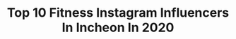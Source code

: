 ---
title: Top 10 Fitness Instagram Influencers In Incheon In 2020
description: >-
  Find top fitness Instagram influencers in Incheon in 2020. Most popular hashtags: #mlbcrew #mlbkorea #mlb #hbd.
platform: Instagram
profiles:
  - username: "2silverrainn"
    fullname: >-
      Eunbi Lee / 이은비
    location: "South Korea"
    followers: 79851
    engagement: 261
    commentsToLikes: 0.034184
    id: ck5zonunjqxya0i14b78mapns
    verified: true
    hashtags: "#vibes, #shot, #bali, #food"
  - username: "dailydana_fit"
    fullname: >-
      운동하는 수술실간호사 RN | 다나(Dana)
    location: "South Korea"
    followers: 42111
    engagement: 391
    commentsToLikes: 0.024062
    id: ck6uiejgjemip0j71e2w2sfil
    verified: false
    hashtags: "#tuesdayvibes, #thankyoushakeshack, #f45, #mlbkorea"
  - username: "eunbiii_s2"
    fullname: >-
      은비 | 홍핏 HONGFIT
    location: "South Korea"
    followers: 56175
    engagement: 246
    commentsToLikes: 0.037926
    id: ck5pwedvwmfnu0i11vl5ndj6z
    verified: false
    hashtags: "#mbt"
  - username: "maybeeejin"
    fullname: >-
      진영 / Jinyoung
    location: "South Korea"
    followers: 64117
    engagement: 298
    commentsToLikes: 0.022876
    id: ck0u674dk12gb0i19x5i0rn8o
    verified: false
    hashtags: "#sponsoredbyhelpy, #helpy, #happythings, #ete"
  - username: "wo.om"
    fullname: >-
      우미
    location: "South Korea"
    followers: 58681
    engagement: 259
    commentsToLikes: 0.024992
    id: ck9wdte67h6wk0j78vg8vd81f
    verified: false
    hashtags: "#bodycheck, #mlb, #mlbcrew, #balanza"
  - username: "dooice"
    fullname: >-
      강두형  dooice
    location: "South Korea"
    followers: 36938
    engagement: 471
    commentsToLikes: 0.013211
    id: ck5q2550nebge0i11tloacp7l
    verified: false
    hashtags: "#mlbcap, #cp77, #mlbkorea, #mlbcrew"
  - username: "hyan99i._.j"
    fullname: >-
      향라이더
    location: "South Korea"
    followers: 35609
    engagement: 464
    commentsToLikes: 0.025004
    id: ck15uvmlnopzc0i19it8496n7
    verified: false
    hashtags: "#coldbrew, #giftbyopticalw, #event, #athlete"
  - username: "himkong.jamiet"
    fullname: >-
      재미어트 대표 힘콩
    location: "South Korea"
    followers: 124740
    engagement: 120
    commentsToLikes: 0.023994
    id: ck5hlvjyokxy90i11u2zxn29k
    verified: false
    hashtags: ""
  - username: "jinyfit_true"
    fullname: >-
      팀트루짐 - TEAM TRUE 신정진
    location: "South Korea"
    followers: 60956
    engagement: 106
    commentsToLikes: 0.023455
    id: ck14gy8nw7lw20i19zcm2kmqt
    verified: false
    hashtags: "#hbd, #2020"
  - username: "bad__yoyo"
    fullname: >-
      YOYO 요요
    location: "South Korea"
    followers: 29121
    engagement: 379
    commentsToLikes: 0.020214
    id: ck5zns74np1yt0i145d4yw223
    verified: false
    hashtags: "#instantfunk, #mlbkorea, #russianvelvetblue, #butterscotch"
---